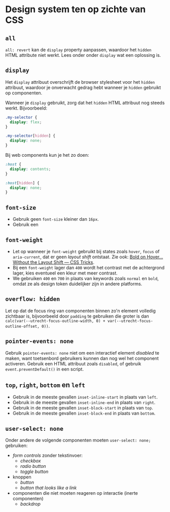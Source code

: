 <!-- @license CC0-1.0 -->

# Design system ten op zichte van CSS

## `all`

`all: revert` kan de `display` property aanpassen, waardoor het `hidden` HTML attribute niet werkt. Lees onder onder `display` wat een oplossing is.

## `display`

Het `display` attribuut overschrijft de browser stylesheet voor het `hidden` attribuut, waardoor je onverwacht gedrag hebt wanneer je `hidden` gebruikt op componenten.

Wanneer je `display` gebruikt, zorg dat het `hidden` HTML attribuut nog steeds werkt. Bijvoorbeeld:

```css
.my-selector {
  display: flex;
}

.my-selector[hidden] {
  display: none;
}
```

Bij web components kun je het zo doen:

```css
:host {
  display: contents;
}

:host[hidden] {
  display: none;
}
```

## `font-size`

- Gebruik geen `font-size` kleiner dan `16px`.
- Gebruik een

## `font-weight`

- Let op wanneer je `font-weight` gebruikt bij states zoals `hover`, `focus` of `aria-current`, dat er geen _layout shift_ ontstaat. Zie ook: [Bold on Hover… Without the Layout Shift — CSS Tricks](https://css-tricks.com/bold-on-hover-without-the-layout-shift/).
- Bij een `font-weight` lager dan `400` wordt het contrast met de achtergrond lager, kies eventueel een kleur met meer contrast.
- We gebruiken `400` en `700` in plaats van keywords zoals `normal` en `bold`, omdat ze als design token duidelijker zijn in andere platforms.

## `overflow: hidden`

Let op dat de focus ring van componenten binnen zo'n element volledig zichtbaar is, bijvoorbeeld door `padding` te gebruiken die groter is dan `calc(var(--utrecht-focus-outline-width, 0) + var(--utrecht-focus-outline-offset, 0))`.

## `pointer-events: none`

Gebruik `pointer-events: none` niet om een interactief element _disabled_ te maken, want toetsenbord gebruikers kunnen dan nog wel het component activeren. Gebruik een HTML attribuut zoals `disabled`, of gebruik `event.preventDefault()` in een script.

## `top`, `right`, `bottom` en `left`

- Gebruik in de meeste gevallen `inset-inline-start` in plaats van `left`.
- Gebruik in de meeste gevallen `inset-inline-end` in plaats van `right`.
- Gebruik in de meeste gevallen `inset-block-start` in plaats van `top`.
- Gebruik in de meeste gevallen `inset-block-end` in plaats van `bottom`.

## `user-select: none`

Onder andere de volgende componenten moeten `user-select: none;` gebruiken:

- _form controls_ zonder tekstinvoer:
  - _checkbox_
  - _radio button_
  - _toggle button_
- knoppen
  - _button_
  - _button that looks like a link_
- componenten die niet moeten reageren op interactie (inerte componenten)
  - _backdrop_
